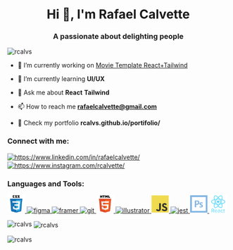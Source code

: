 <h1 align="center">Hi 👋, I'm Rafael Calvette</h1>
<h3 align="center">A passionate about delighting people</h3>

<p align="left"> <img src="https://komarev.com/ghpvc/?username=rcalvs&label=Profile%20views&color=0e75b6&style=flat" alt="rcalvs" /> </p>

- 🔭 I’m currently working on [Movie Template React+Tailwind](https://github.com/rcalvs/MovieReact)

- 🌱 I’m currently learning **UI/UX**

- 💬 Ask me about **React** **Tailwind**

- 📫 How to reach me **rafaelcalvette@gmail.com**

-  🌱 Check my portfolio **rcalvs.github.io/portifolio/**

<h3 align="left">Connect with me:</h3>
<p align="left">
<a href="https://linkedin.com/in/https://www.linkedin.com/in/rafaelcalvette/" target="blank"><img align="center" src="https://raw.githubusercontent.com/rahuldkjain/github-profile-readme-generator/master/src/images/icons/Social/linked-in-alt.svg" alt="https://www.linkedin.com/in/rafaelcalvette/" height="30" width="40" /></a>
<a href="https://instagram.com/https://www.instagram.com/rcalvette/" target="blank"><img align="center" src="https://raw.githubusercontent.com/rahuldkjain/github-profile-readme-generator/master/src/images/icons/Social/instagram.svg" alt="https://www.instagram.com/rcalvette/" height="30" width="40" /></a>
</p>

<h3 align="left">Languages and Tools:</h3>
<p align="left"> <a href="https://www.w3schools.com/css/" target="_blank"> <img src="https://raw.githubusercontent.com/devicons/devicon/master/icons/css3/css3-original-wordmark.svg" alt="css3" width="40" height="40"/> </a> <a href="https://www.figma.com/" target="_blank"> <img src="https://www.vectorlogo.zone/logos/figma/figma-icon.svg" alt="figma" width="40" height="40"/> </a> <a href="https://www.framer.com/" target="_blank"> <img src="https://www.vectorlogo.zone/logos/framer/framer-icon.svg" alt="framer" width="40" height="40"/> </a> <a href="https://git-scm.com/" target="_blank"> <img src="https://www.vectorlogo.zone/logos/git-scm/git-scm-icon.svg" alt="git" width="40" height="40"/> </a> <a href="https://www.w3.org/html/" target="_blank"> <img src="https://raw.githubusercontent.com/devicons/devicon/master/icons/html5/html5-original-wordmark.svg" alt="html5" width="40" height="40"/> </a> <a href="https://www.adobe.com/in/products/illustrator.html" target="_blank"> <img src="https://www.vectorlogo.zone/logos/adobe_illustrator/adobe_illustrator-icon.svg" alt="illustrator" width="40" height="40"/> </a> <a href="https://developer.mozilla.org/en-US/docs/Web/JavaScript" target="_blank"> <img src="https://raw.githubusercontent.com/devicons/devicon/master/icons/javascript/javascript-original.svg" alt="javascript" width="40" height="40"/> </a> <a href="https://jestjs.io" target="_blank"> <img src="https://www.vectorlogo.zone/logos/jestjsio/jestjsio-icon.svg" alt="jest" width="40" height="40"/> </a> <a href="https://www.photoshop.com/en" target="_blank"> <img src="https://raw.githubusercontent.com/devicons/devicon/master/icons/photoshop/photoshop-line.svg" alt="photoshop" width="40" height="40"/> </a> <a href="https://reactjs.org/" target="_blank"> <img src="https://raw.githubusercontent.com/devicons/devicon/master/icons/react/react-original-wordmark.svg" alt="react" width="40" height="40"/> </a> </p>

<p><img align="left" src="https://github-readme-stats.vercel.app/api/top-langs?username=rcalvs&show_icons=true&locale=en&layout=compact" alt="rcalvs" /></p>

<p>&nbsp;<img align="center" src="https://github-readme-stats.vercel.app/api?username=rcalvs&show_icons=true&locale=en" alt="rcalvs" /></p>

<p><img align="center" src="https://github-readme-streak-stats.herokuapp.com/?user=rcalvs&" alt="rcalvs" /></p>
